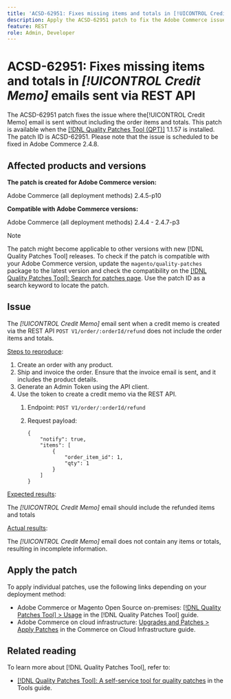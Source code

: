 ```yaml
---
title: 'ACSD-62951: Fixes missing items and totals in [!UICONTROL Credit Memo] emails sent via REST API'
description: Apply the ACSD-62951 patch to fix the Adobe Commerce issue where the[!UICONTROL Credit Memo] email is sent without including the order items and totals.
feature: REST
role: Admin, Developer
---
```

# ACSD-62951: Fixes missing items and totals in *[!UICONTROL Credit Memo]* emails sent via REST API

The ACSD-62951 patch fixes the issue where the[!UICONTROL Credit Memo] email is sent without including the order items and totals. This patch is available when the [[!DNL Quality Patches Tool (QPT)]](/help/tools/quality-patches-tool/quality-patches-tool-to-self-serve-quality-patches.md) 1.1.57 is installed. The patch ID is ACSD-62951. Please note that the issue is scheduled to be fixed in Adobe Commerce 2.4.8.

## Affected products and versions

**The patch is created for Adobe Commerce version:**

Adobe Commerce (all deployment methods) 2.4.5-p10

**Compatible with Adobe Commerce versions:**

Adobe Commerce (all deployment methods) 2.4.4 - 2.4.7-p3

>[!NOTE]
>
>The patch might become applicable to other versions with new [!DNL Quality Patches Tool] releases. To check if the patch is compatible with your Adobe Commerce version, update the `magento/quality-patches` package to the latest version and check the compatibility on the [[!DNL Quality Patches Tool]: Search for patches page](https://experienceleague.adobe.com/tools/commerce-quality-patches/index.html). Use the patch ID as a search keyword to locate the patch.

## Issue

The *[!UICONTROL Credit Memo]* email sent when a credit memo is created via the REST API `POST V1/order/:orderId/refund` does not include the order items and totals.

<u>Steps to reproduce</u>:

1. Create an order with any product.
1. Ship and invoice the order. Ensure that the invoice email is sent, and it includes the product details.
1. Generate an Admin Token using the API client.
1. Use the token to create a credit memo via the REST API.
    1. Endpoint: `POST V1/order/:orderId/refund`
    1. Request payload: 

        ```
        {  
            "notify": true,  
            "items": [  
                {  
                    "order_item_id": 1,  
                    "qty": 1  
                }  
            ]  
        }  
        ```

<u>Expected results</u>:

The *[!UICONTROL Credit Memo]* email should include the refunded items and totals

<u>Actual results</u>:

The *[!UICONTROL Credit Memo]* email does not contain any items or totals, resulting in incomplete information.

## Apply the patch

To apply individual patches, use the following links depending on your deployment method:

* Adobe Commerce or Magento Open Source on-premises: [[!DNL Quality Patches Tool] > Usage](/help/tools/quality-patches-tool/usage.md) in the [!DNL Quality Patches Tool] guide.
* Adobe Commerce on cloud infrastructure: [Upgrades and Patches > Apply Patches](https://experienceleague.adobe.com/docs/commerce-cloud-service/user-guide/develop/upgrade/apply-patches.html) in the Commerce on Cloud Infrastructure guide.


## Related reading

To learn more about [!DNL Quality Patches Tool], refer to:

* [[!DNL Quality Patches Tool]: A self-service tool for quality patches](/help/tools/quality-patches-tool/quality-patches-tool-to-self-serve-quality-patches.md) in the Tools guide.
